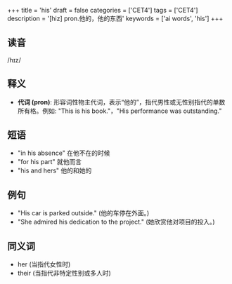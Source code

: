 +++
title = 'his'
draft = false
categories = ['CET4']
tags = ['CET4']
description = '[hiz] pron.他的，他的东西'
keywords = ['ai words', 'his']
+++

## 读音
/hɪz/

## 释义
- **代词 (pron)**: 形容词性物主代词，表示“他的”，指代男性或无性别指代的单数所有格。例如: "This is his book."，"His performance was outstanding."

## 短语
- "in his absence" 在他不在的时候
- "for his part" 就他而言
- "his and hers" 他的和她的

## 例句
- "His car is parked outside." (他的车停在外面。)
- "She admired his dedication to the project." (她欣赏他对项目的投入。)

## 同义词
- her (当指代女性时)
- their (当指代非特定性别或多人时)

